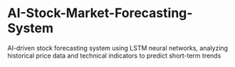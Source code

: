# AI-Stock-Market-Forecasting-System
AI-driven stock forecasting system using LSTM neural networks, analyzing historical price data and technical indicators to predict short-term trends
